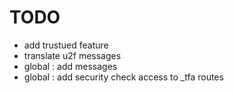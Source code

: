 # TODO

* add trustued feature
* translate u2f messages
* global : add messages
* global : add security check access to _tfa routes
